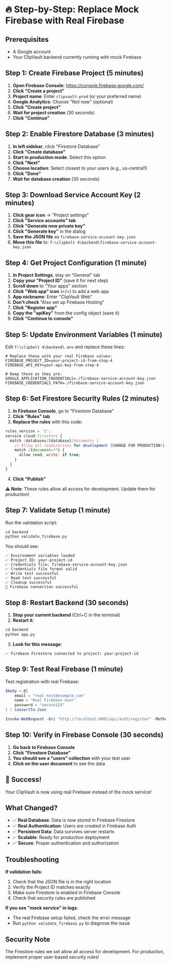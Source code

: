 # 🔥 Step-by-Step: Replace Mock Firebase with Real Firebase

## Prerequisites
- A Google account
- Your ClipVault backend currently running with mock Firebase

## Step 1: Create Firebase Project (5 minutes)

1. **Open Firebase Console**: https://console.firebase.google.com/
2. **Click "Create a project"**
3. **Project name**: Enter `clipvault-prod` (or your preferred name)
4. **Google Analytics**: Choose "Not now" (optional)
5. **Click "Create project"**
6. **Wait for project creation** (30 seconds)
7. **Click "Continue"**

## Step 2: Enable Firestore Database (3 minutes)

1. **In left sidebar**, click "Firestore Database"
2. **Click "Create database"**
3. **Start in production mode**: Select this option
4. **Click "Next"**
5. **Choose location**: Select closest to your users (e.g., us-central1)
6. **Click "Done"**
7. **Wait for database creation** (30 seconds)

## Step 3: Download Service Account Key (2 minutes)

1. **Click gear icon** → "Project settings"
2. **Click "Service accounts" tab**
3. **Click "Generate new private key"**
4. **Click "Generate key"** in the dialog
5. **Save the JSON file** as `firebase-service-account-key.json`
6. **Move this file** to: `f:\clipbolt 4\backend\firebase-service-account-key.json`

## Step 4: Get Project Configuration (1 minute)

1. **In Project Settings**, stay on "General" tab
2. **Copy your "Project ID"** (save it for next step)
3. **Scroll down** to "Your apps" section
4. **Click "Web app" icon** (</>) to add a web app
5. **App nickname**: Enter "ClipVault Web"
6. **Don't check** "Also set up Firebase Hosting"
7. **Click "Register app"**
8. **Copy the "apiKey"** from the config object (save it)
9. **Click "Continue to console"**

## Step 5: Update Environment Variables (1 minute)

Edit `f:\clipbolt 4\backend\.env` and replace these lines:

```env
# Replace these with your real Firebase values:
FIREBASE_PROJECT_ID=your-project-id-from-step-4
FIREBASE_API_KEY=your-api-key-from-step-4

# Keep these as they are:
GOOGLE_APPLICATION_CREDENTIALS=./firebase-service-account-key.json
FIREBASE_CREDENTIALS_PATH=./firebase-service-account-key.json
```

## Step 6: Set Firestore Security Rules (2 minutes)

1. **In Firebase Console**, go to "Firestore Database"
2. **Click "Rules" tab**
3. **Replace the rules** with this code:

```javascript
rules_version = '2';
service cloud.firestore {
  match /databases/{database}/documents {
    // Allow all reads/writes for development (CHANGE FOR PRODUCTION!)
    match /{document=**} {
      allow read, write: if true;
    }
  }
}
```

4. **Click "Publish"**

⚠️ **Note**: These rules allow all access for development. Update them for production!

## Step 7: Validate Setup (1 minute)

Run the validation script:

```powershell
cd backend
python validate_firebase.py
```

You should see:
```
✅ Environment variables loaded
✅ Project ID: your-project-id
✅ Credentials file: firebase-service-account-key.json
✅ Credentials file format valid
✅ Write test successful
✅ Read test successful
✅ Cleanup successful
🎉 Firebase connection successful
```

## Step 8: Restart Backend (30 seconds)

1. **Stop your current backend** (Ctrl+C in the terminal)
2. **Restart it**:
```powershell
cd backend
python app.py
```

3. **Look for this message**:
```
✅ Firebase Firestore connected to project: your-project-id
```

## Step 9: Test Real Firebase (1 minute)

Test registration with real Firebase:

```powershell
$body = @{
    email = "real-test@example.com"
    name = "Real Firebase User"
    password = "secure123"
} | ConvertTo-Json

Invoke-WebRequest -Uri "http://localhost:8001/api/auth/register" -Method POST -Body $body -ContentType "application/json"
```

## Step 10: Verify in Firebase Console (30 seconds)

1. **Go back to Firebase Console**
2. **Click "Firestore Database"**
3. **You should see a "users" collection** with your test user
4. **Click on the user document** to see the data

## 🎉 Success!

Your ClipVault is now using real Firebase instead of the mock service!

## What Changed?

- ✅ **Real Database**: Data is now stored in Firebase Firestore
- ✅ **Real Authentication**: Users are created in Firebase Auth
- ✅ **Persistent Data**: Data survives server restarts
- ✅ **Scalable**: Ready for production deployment
- ✅ **Secure**: Proper authentication and authorization

## Troubleshooting

**If validation fails**:
1. Check that the JSON file is in the right location
2. Verify the Project ID matches exactly
3. Make sure Firestore is enabled in Firebase Console
4. Check that security rules are published

**If you see "mock service" in logs**:
- The real Firebase setup failed, check the error message
- Run `python validate_firebase.py` to diagnose the issue

## Security Note

The Firestore rules we set allow all access for development. For production, implement proper user-based security rules!
